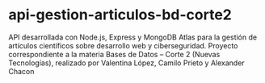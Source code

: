 # api-gestion-articulos-bd-corte2
API desarrollada con Node.js, Express y MongoDB Atlas para la gestión de artículos científicos sobre desarrollo web y ciberseguridad. Proyecto correspondiente a la materia Bases de Datos – Corte 2 (Nuevas Tecnologías), realizado por Valentina López, Camilo Prieto y Alexander Chacon
